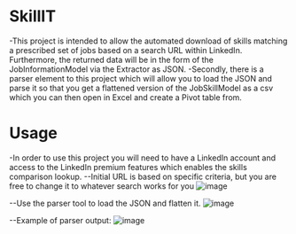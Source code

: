 # SkillIT

-This project is intended to allow the automated download of skills matching a prescribed set of jobs based on a search URL within LinkedIn. Furthermore, the returned data will be in the form of the JobInformationModel via the Extractor as JSON.
-Secondly, there is a parser element to this project which will allow you to load the JSON and parse it so that you get a flattened version of the JobSkillModel as a csv which you can then open in Excel and create a Pivot table from.

# Usage

-In order to use this project you will need to have a LinkedIn account and access to the LinkedIn premium features which enables the skills comparison lookup. 
--Initial URL is based on specific criteria, but you are free to change it to whatever search works for you
![image](https://github.com/tuelmaker/SkillIT/assets/30091037/f7d6e852-9cb5-496d-ab55-88dcedcaba51)


--Use the parser tool to load the JSON and flatten it.
![image](https://github.com/tuelmaker/SkillIT/assets/30091037/57c3be32-6484-48be-93ba-8f231308d8a7)


--Example of parser output:
![image](https://github.com/tuelmaker/SkillIT/assets/30091037/c4503dcb-8d11-4394-8b4f-bb813bdc33ee)
